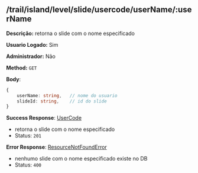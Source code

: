 ## /trail/island/level/slide/usercode/userName/:userName

**Descrição:** retorna o slide com o nome especificado

**Usuario Logado:** Sim

**Administrador:** Não

**Method:** `GET`

**Body**:

```typescript
{
    userName: string,   // nome do usuario
    slideId: string,    // id do slide
}
```

**Success Response**: [UserCode](../../../../src/domain/trilhas/@entities/userCode.ts)
- retorna o slide com o nome especificado
- Status: `201`

**Error Response**: [ResourceNotFoundError](../../../../src/core/errors/resource-not-found-error.ts)
- nenhumo slide com o nome especificado existe no DB
- Status: `400`


